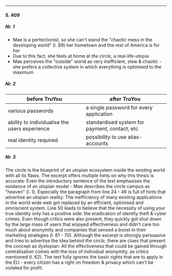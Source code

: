 ***

#### S. 409

##### Nr. 1
- Mae is a perfectionist, so she can't stand the "chaotic mess in the developing world" (l. 89) her hometown and the rest of America is for her
- Due to this fact, she feels at home at *the circle*, a real-life-utopia
- Mae perceives the "outside" world as very inefficient, slow & chaotic - she prefers a collective system in which everything is optimised to the maximum

##### Nr. 2
| before TruYou                                 | after TruYou                                  |
| --------------------------------------------- | --------------------------------------------- |
| various passwords                             | a single password for every application       |
| ability to individualise the users experience | standardised system for payment, contact, etc |
| real identity required                        | possibility to use alias-accounts             |

##### Nr. 3
The circle is the blueprint of an utopian ecosystem inside the existing world with all its flaws. The excerpt offers multiple hints on why this thesis is accurate:
Even the introductory sentence of the text emphasises the existence of an utopian model - Mae describes the circle campus as "heaven" (l. 1).
Especially the paragraph from line 24 - 46 is full of hints that advertise an utopian reality: The inefficiency of many existing applications in the world wide web got replaced by an efficient, optimised and omniscient system. Line 50 leads to believe that the necessity of using your true identity only has a positive side: the eradication of identity theft & cyber crimes.
Even though critics were also present, they quickly got shut down by the large mass of users that enjoyed effectiveness and didn't care too much about anonymity and companies that sensed a boost in their marketing strategies (l. 61 - 70).
Although the excerpt is strongly persuasive and tries to advertise the idea behind *the circle*, there are clues that present the concept as dystopian: All the effectiveness that could be gained through centralisation comes with the loss of individual anonymity, as critics mentioned (l. 62).
The text fully ignores the basic rights that are to apply in the EU - every citizen has a right on freedom & privacy which can't be violated for profit.